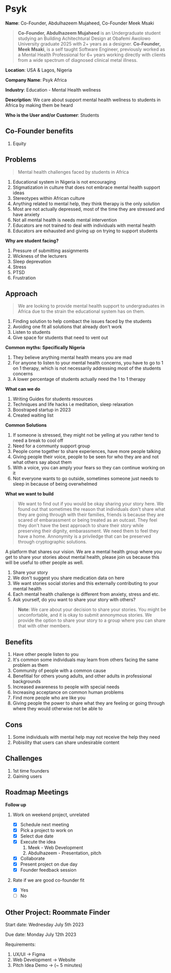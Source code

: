 # Psyk

**Name**: Co-Founder, Abdulhazeem Mujaheed, Co-Founder Meek Msaki

> **Co-Founder, Abdulhazeem Mujaheed** is an Undergraduate student studying an Building Achitechtural Design at Obafemi Awolowo University graduate 2025 with 2+ years as a designer. **Co-Founder, Meek Msaki**, is a self taught Software Engineer, previously worked as a Mental Health Professional for 6+ years working directly with clients from a wide spectrum of diagnosed clinical metal illness.

**Location**: USA & Lagos, Nigeria

**Company Name**: Psyk Africa

**Industry**: Education - Mental Health wellness

**Description**: We care about support mental health wellness to students in Africa by making them be heard

**Who is the User and/or Customer**: Students

## Co-Founder benefits

1. Equity

## Problems

> Mental health challenges faced by students in Africa

1. Educational system in Nigeria is not encouraging
1. Stigmatization in culture that does not embrace mental health support ideas
1. Stereotypes within African culture
1. Anything related to mental help, they think therapy is the only solution
1. Most are not actually depressed, most of the time they are stressed and have anxiety
1. Not all mental health is needs mental intervention
1. Educators are not trained to deal with individuals with mental health
1. Educators are exhausted and giving up on trying to support students

**Why are student facing?**

1. Pressure of submitting assignments
1. Wickness of the lecturers
1. Sleep deprevation
1. Stress
1. PTSD
1. Frustration

## Approach

> We are looking to provide mental health support to undergraduates in Africa due to the strain the educational system has on them.

1. Finding solution to help combact the issues faced by the students
1. Avoiding one fit all solutions that already don't work
1. Listen to students
1. Give space for students that need to vent out

**Common myths: Specifically Nigeria**

1. They believe anything mental health means you are mad
1. For anyone to listen to your mental health concerns, you have to go to 1 on 1 therapy, which is not necessarily addressing most of the students concerns
1. A lower percentage of students actually need the 1 to 1 therapy

**What can we do**

1. Writing Guides for students resources
1. Techniques and life hacks i.e meditation, sleep relaxation
1. Boostraped startup in 2023
1. Created waiting list

**Common Solutions**

1. If someone is stressed, they might not be yelling at you rather tend to need a break to cool off
1. Need for a communty support group
1. People come together to share experiences, have more people talking
1. Giving people their voice, people to be seen for who they are and not what others say about them
1. With a voice, you can amply your fears so they can continue working on it
1. Not everyone wants to go outside, sometimes someone just needs to sleep in because of being overwhelmed

**What we want to build**

> We want to find out if you would be okay sharing your story here. We found out that sometimes the reason that individuals don't share what they are going through with their families, friends is because they are scared of embarassment or being treated as an outcast. They feel they don't have the best approach to share their story while preserving their dignity, embarassment. We need them to feel they have a home. Annonymity is a priviledge that can be preserved through cryptographic solutions.

A platform that shares our vision. We are a mental health group where you get to share your stories about mental health, please join us because this will be useful to other people as well.

1. Share your story
1. We don't suggest you share medication data on here
1. We want stories social stories and this externally contributing to your mental health
1. Each mental health challenge is different from anxiety, stress and etc.
1. Ask yourself, do you want to share your story with others?

> **Note**: We care about your decision to share your stories. You might be unconfortable, and it is okay to submit annonymous stories. We provide the option to share your story to a group where you can share that with other members.

## Benefits

1. Have other people listen to you
1. It's common some individuals may learn from others facing the same problem as them
1. Community of people with a common cause
1. Benefitial for others young adults, and other adults in professional backgrounds
1. Increased awareness to people with special needs
1. Increasing acceptance on common human problems
1. Find more people who are like you
1. Giving people the power to share what they are feeling or going through where they would otherwise not be able to

## Cons

1. Some individuals with mental help may not receive the help they need
1. Pobisility that users can share undesirable content

## Challenges

1. 1st time founders
1. Gaining users

## Roadmap Meetings

**Follow up**

1. Work on weekend project, unrelated

   - [x] Schedule next meeting
   - [x] Pick a project to work on
   - [x] Select due date
   - [x] Execute the idea
     1. Meek - Web Development
     1. Abdulhazeem - Presentation, pitch
   - [x] Collaborate
   - [x] Present project on due day
   - [x] Founder feedback session

1. Rate if we are good co-founder fit
   - [x] Yes
   - [ ] No

## Other Project: Roommate Finder

Start date: Wednesday July 5th 2023

Due date: Monday July 12th 2023

Requirements:

1. UX/UI -> Figma
1. Web Development -> Website
1. Pitch Idea Demo -> (~ 5 minutes)
